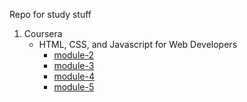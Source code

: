 Repo for study stuff

1. Coursera
   - HTML, CSS, and Javascript for Web Developers
     - [module-2](https://tanx-009.github.io/donkeyatwork/coursera/module-2/)
     - [module-3](https://tanx-009.github.io/donkeyatwork/coursera/module-3/)
     - [module-4](https://tanx-009.github.io/donkeyatwork/coursera/module-4/)
     - [module-5](https://tanx-009.github.io/donkeyatwork/coursera/module-5/)

